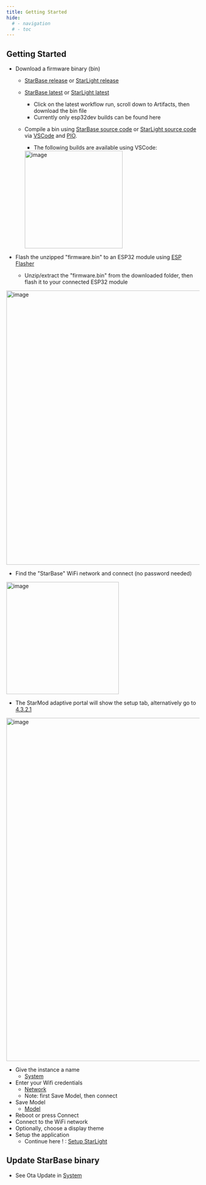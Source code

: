 ```yaml
---
title: Getting Started
hide:
  # - navigation
  # - toc
---
```


## Getting Started

* Download a firmware binary (bin)
    * [StarBase release](https://github.com/ewowi/StarBase/releases) or [StarLight release](https://github.com/MoonModules/StarLight/releases)
    * [StarBase latest](https://github.com/ewowi/StarBase/actions) or [StarLight latest](https://github.com/MoonModules/StarLight/actions)
        * Click on the latest workflow run, scroll down to Artifacts, then download the bin file
        * Currently only esp32dev builds can be found here
    * Compile a bin using [StarBase source code](https://github.com/ewowi/StarBase) or [StarLight source code](https://github.com/MoonModules/StarLight) via [VSCode](https://code.visualstudio.com) and [PIO](https://platformio.org). 
        * The following builds are available using VSCode:

        <img width="255" alt="image" src="https://github.com/ewowi/StarDocs/assets/138451817/cbd75a65-0046-4008-8670-ef97f4393b82">

* Flash the unzipped "firmware.bin" to an ESP32 module using [ESP Flasher](https://github.com/srg74/WLED-wemos-shield/tree/master/resources/Firmware/WLED_%20ESP_Flasher)
    * Unzip/extract the "firmware.bin" from the downloaded folder, then flash it to your connected ESP32 module

<img width="716" alt="image" src="https://github.com/ewowi/StarDocs/assets/138451817/c8ab160d-bba0-4d5b-aed4-c858fea3637f">

* Find the "StarBase" WiFi network and connect (no password needed)

<img width="293" alt="image" src="https://github.com/ewowi/StarDocs/assets/138451817/e7b1e16a-8014-42dc-9e07-f4e0cbf04efd">

* The StarMod adaptive portal will show the setup tab, alternatively go to [4.3.2.1](http://4.3.2.1)

<img width="896" alt="image" src="https://github.com/ewowi/StarDocs/assets/138451817/cd8bd820-0a40-4ead-a0d2-14e0d0aa4ac3">

* Give the instance a name
    * [System](/StarDocs/SysMod/SysModSystem)
* Enter your Wifi credentials
    * [Network](/StarDocs/SysMod/SysModNetwork)
    * Note: first Save Model, then connect
* Save Model
    * [Model](/StarDocs/SysMod/SysModModel)
* Reboot or press Connect
* Connect to the WiFi network
* Optionally, choose a display theme
* Setup the application
    * Continue here ! : [Setup StarLight](/StarDocs/StarLight/GettingStarted)

## Update StarBase binary

* See Ota Update in [System](/StarDocs/SysMod/SysModSystem)
